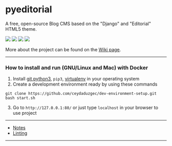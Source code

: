 # pyeditorial
A free, open-source Blog CMS based on the "Django" and "Editorial" HTML5 theme.

![](https://img.shields.io/github/stars/mavenium/pyeditorial)
[![](https://img.shields.io/github/forks/mavenium/pyeditorial)](https://github.com/mavenium/pyeditorial/fork)
[![](https://img.shields.io/github/issues/mavenium/pyeditorial)](https://github.com/mavenium/pyeditorial/issues)
![](https://img.shields.io/twitter/url?url=https%3A%2F%2Fgithub.com%2Fmavenium%2Fpyeditorial)

More about the project can be found on the [Wiki page](https://github.com/ceydaduzgec/dev-environment-setup/wiki/).

------------
### How to install and run (GNU/Linux and Mac) with Docker

1. Install [git](https://git-scm.com/downloads),[python3](https://www.python.org/downloads/), `pip3`, [virtualenv](https://pypi.org/project/virtualenv/) in your operating system
2. Create a development environment ready by using these commands
```
git clone https://github.com/ceydaduzgec/dev-environment-setup.git
bash start.sh
```
3. Go to  `http://127.0.0.1:80/` or just type `localhost` in your browser to use project

------------
- [Notes](https://github.com/ceydaduzgec/dev-environment-setup/blob/master/docs/notes.md)
- [Linting](https://github.com/ceydaduzgec/dev-environment-setup/blob/master/docs/linting.md)
------------
